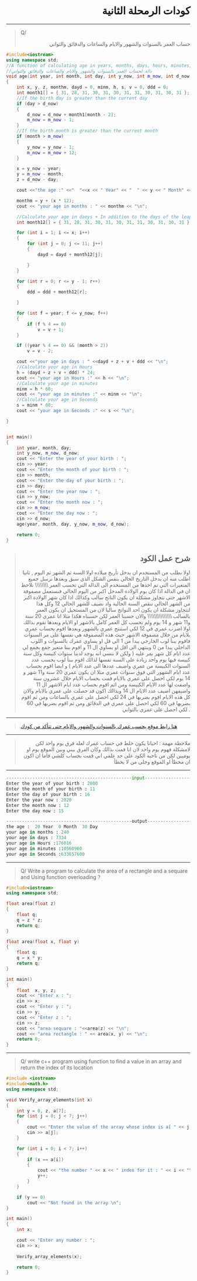 # <div align="right"> كودات الرمحلة الثانية <div>
---------------
> Q/ <div align="right"> حساب العمر بالسنوات والشهور والايام والساعات والدقائق والثواني<div>
````C++
#include<iostream>
using namespace std;
//A function of calculating age in years, months, days, hours, minutes, and seconds
//دالة لحساب العمر بالسنوات والشهور والايام والساعات والدقائق والثواني
void age(int year, int month, int day, int y_now, int m_now, int d_now)
{
	int x, y, z, monthm, dayd = 0, minm, h, s, v = 0, ddd = 0;
	int month1[] = { 31, 28, 31, 30, 31, 30, 31, 31, 30, 31, 30, 31 };
	//If the birth day is greater than the current day
	if (day > d_now)
	{
		d_now = d_now + month1[month - 2];
		m_now = m_now - 1;
	}
	//If the birth month is greater than the current month
	if (month > m_now)
	{
		y_now = y_now - 1;
		m_now = m_now + 12;
	}

	x = y_now - year;
	y = m_now - month;
	z = d_now - day;

	cout <<"the age :" <<"  "<<x << " Year" << "  " << y << " Month" << "  " << z << " Day" << "\n";

	monthm = y + (x * 12);
    cout << "your age in months : " << monthm << "\n";

	//Calculate your age in daeys + In addition to the days of the leap year
	int month12[] = { 31, 28, 31, 30, 31, 30, 31, 31, 30, 31, 30, 31 };

	for (int i = 1; i <= x; i++)
	{
		for (int j = 0; j <= 11; j++)
		{
			dayd = dayd + month12[j];

		}
	}

	for (int r = 0; r <= y - 1; r++)
	{
		ddd = ddd + month12[r];

	}

	for (int f = year; f <= y_now; f++)
	{
		if (f % 4 == 0)
			v = v + 1;
	}

	if ((year % 4 == 0) && (month > 2))
		v = v - 2;

	cout <<"your age in days : " <<dayd + z + v + ddd << "\n";
	//Calculate your age in Hours
	h = (dayd + z + v + ddd) * 24;
	cout << "your age in Hours :" << h << "\n";
	//Calculate your age in minutes
	minm = h * 60;
	cout << "your age in minutes :" << minm << "\n";
	//Calculate your age in Seconds
	s = minm * 60;
	cout << "your age in Seconds :" << s << "\n";

}


int main()
{
	int year, month, day;
	int y_now, m_now, d_now;
	cout << "Enter the year of your birth : ";
	cin >> year;
	cout << "Enter the month of your birth : ";
	cin >> month;
	cout << "Enter the day of your birth : ";
	cin >> day;
	cout << "Enter the year now : ";
	cin >> y_now;
	cout << "Enter the month now : ";
	cin >> m_now;
	cout << "Enter the day now : ";
	cin >> d_now;
	age(year, month, day, y_now, m_now, d_now);

	return 0;
}


````

>## <div align="right"> شرح عمل الكود<div>
><div align="right"> اولا نطلب من المستخدم  ان يدخل تأريخ ميلاده اولا السنة ثم الشهر ثم اليوم  , ثانيا اطلب منه ان يدخل التاريخ الحالي بنفس الشكل الذي سبق  وبعدها نرسل جميع المتغيرات التي تم اخذها من المستخدم الى الدالة التي تحسب العمر \\\\\\\\ نلاحظ ان في الدالة اذا كان يوم الولادة المدخل اكبر من اليوم الحالي فنستعمل مصفوفة الاشهر حتى نتجاوز مشكلة ان يكون  الناتج سالب وكذالك اذا كان شهر الولادة اكبر من الشهر الحالي ننقص السنة الحالية واد نضيف للشهر الحالي 12 وكل هذا لنتجاوز مشكلة ان يكون احد النواتج سالبا لان من المستحيل ان يكون العمر بالسالب \\\\\\\\\\\\\\\  والان حسبنا العمر لكن حسبناه هكذا مثلا انا عمري 20 سنة و11 شهر و 14 يوم ولم نحسب كل العمر كامل بالاشهر او الايام  وبعدها نقوم بذالك اولا اضرب عمري في 12 لكي استنتج عمري بالشهور   وبعدها اقوم بحساب عمري بلايام من خلال مصفوفة الاشهر حيث هذه المصفوفة هي نفسها على مر السنوات فاقوم ببنأ  لوب الخارجي  يبدأ من 1 الى قل او يساوي عمرك بالسنوات و اللوب الداخلي  يبدا من 0 وينتهي الى اقل او يساوي ال 11  و اقوم ببنا متغير جمع يجمع لي عدد ايام كل شهر يمر عليه  ( ولكن  لا ننسى انه يوجد لدينا سنوات كبيسة وكل سنة كبيسة فيها يوم واحد زيادة على السنة نفسها لذالك اقوم ببنأ لوب  يحسب عدد السنوات الكبيسة من عمري واضيف عددها الى عدد الايام ) و ايضا اقوم بحساب  عدد ايام الشهور التي فوق سنوات عمري مثلا ان يكون عمري 20 سنة و11 شهر و 14 يوم لكي احصل على عمري بالايام قمت بحساب الايام خلال عشرون سنة واضفت لها عدد الايام الكبيسة ومن اثم اقوم بحساب عدد ايام الاشهر ال 11 واضيفهن اضيف عدد الايام ال 14 وبذالك اكون قد حصلت على عمري بالايام والان كل هذه الايام اقوم بضربها في 24 لكي احصل على عمري بالساعات ومن ثم اقوم بضربها في 60 لكي احصل على عمري في الدقائق ومن ثم اقوم بضربها في 60 لكي احصل على عمري بالثواني . <div>
----
> [هنا رابط موقع يحسب عمرك بالسنوات والشهور والايام حتى تتأكد من كودك ](https://www.calculateage.net/)
---
> <div align="right">ملاحظة مهمة : احيانا يكون خلط في حساب عمرك لعله فرق يوم واحد لكن لامشكلة فهوم يوم واحد لان انا قمت بذالك وكان الفرق بيني وبين الموقع يوم او يوميين  لكن من ناحية الكود على حد علمي اني قمت  بحساب كلشي فاما ان اكون ان مخطأ او الموقع وجلى من لا يخطأ <div>
----
````Python
------------------------------------------------input----------------------------------------------------------------
Enter the year of your birth : 2000
Enter the month of your birth : 11
Enter the day of your birth : 16
Enter the year now : 2020
Enter the month now : 12
Enter the day now : 15

------------------------------------------------output----------------------------------------------------------------
the age :  20 Year  0 Month  30 Day
your age in months : 240
your age in days : 7334
your age in Hours :176016
your age in minutes :10560960
your age in Seconds :633657600
`````
----
> Q/ Write a program to calculate the area of a rectangle and a sequare and Using function overloading ?
````C++
#include<iostream>
using namespace std;

float area(float z)
{
	float q;
	q = z * z;
	return q;
}

float area(float x, float y)
{
	float q;
	q = x * y;
	return q;
}

int main()
{
	float  x, y, z;
	cout << "Enter x : ";
	cin >> x;
	cout << "Enter y : ";
	cin >> y;
	cout << "Enter z : ";
	cin >> z;
	cout << "area sequare : "<<area(z) << "\n";
	cout << "area rectangle : " << area(x, y) << "\n";
	return 0;
}
````
-----
> Q/ write c++ program using function to find  a value in an array and return the index of its location
````C++
#include <iostream>
#include<math.h>
using namespace std;

void Verify_array_elements(int x)
{
    int y = 0, z, a[7];
    for (int j = 0; j < 7; j++)
    {
        cout << "Enter the value of the array whose index is a[ " << j << " ] : ";
        cin >> a[j];
    }

    for (int i = 0; i < 7; i++)
    {
        if (x == a[i])
        {
            cout << "the number " << x << " index for it : " << i << "\n";
            y++;
        }
    }

    if (y == 0)
        cout << "Not found in the array \n";
}

int main()
{
    int x;

    cout << "Enter any number : ";
    cin >> x;
    
    Verify_array_elements(x);

    return 0;
}
````